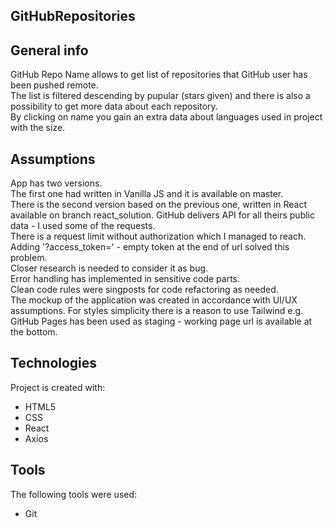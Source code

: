 ## GitHubRepositories

## General info
GitHub Repo Name allows to get list of repositories that GitHub user has been pushed remote.\
The list is filtered descending by pupular (stars given) and there is also a possibility to get more data about each repository.\
By clicking on name you gain an extra data about languages used in project with the size.

## Assumptions
App has two versions.\
The first one had written in Vanilla JS and it is available on master.\
There is the second version based on the previous one, written in React available on branch react_solution.
GitHub delivers API for all theirs public data - I used some of the requests.\
There is a request limit without authorization which I managed to reach.\
Adding '?access_token=' - empty token at the end of url solved this problem.\
Closer research is needed to consider it as bug.\
Error handling has implemented in sensitive code parts.\
Clean code rules were singposts for code refactoring as needed.\
The mockup of the application was created in accordance with UI/UX assumptions.
For styles simplicity there is a reason to use Tailwind e.g.\
GitHub Pages has been used as staging - working page url is available at the bottom.

## Technologies
Project is created with:
* HTML5
* CSS
* React
* Axios

## Tools
The following tools were used:
* Git
